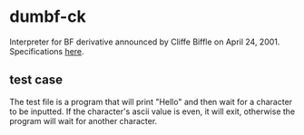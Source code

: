 # dumbf-ck
Interpreter for BF derivative announced by Cliffe Biffle on April 24, 2001. Specifications [here](http://esolangs.org/wiki/Dumbf*ck).

## test case

The test file is a program that will print "Hello" and then wait for a character to be inputted. If the character's ascii value is even, it will exit, otherwise the program will wait for another character.
